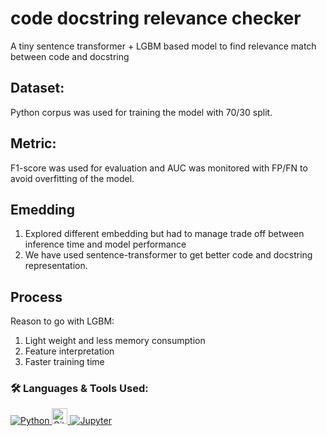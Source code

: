# code docstring relevance checker
  A tiny sentence transformer + LGBM based model to find relevance match between code and docstring

## Dataset:
  Python corpus was used for training the model with 70/30 split.

## Metric:
  F1-score was used for evaluation and AUC was monitored with FP/FN to avoid overfitting of the model.

## Emedding
  <ol><li>Explored different embedding but had to manage trade off between inference time and model performance</li>
  <li>We have used sentence-transformer to get better code and docstring representation.</li></ol>

## Process
Reason to go with LGBM: 
<ol>
<li>Light weight and less memory consumption </li>
<li>Feature interpretation </li>
<li>Faster training time </li>
</ol>

### 🛠 Languages & Tools Used:

<p align="left">  
  <a href="https://www.python.org/" target="_blank"> <img alt="Python" src="https://img.shields.io/badge/python%20-%2314354C.svg?&style=for-the-badge&logo=python&logoColor=white"/> </a> 
  <a href="https://git-scm.com/" target="_blank"> <img src="https://img.shields.io/badge/Git-282C34?logo=git" alt="Git logo" title="Git" height="25" /> </a> 
  <a href="https://jupyter.org/" target="_blank"> <img alt="Jupyter" src="https://img.shields.io/badge/Jupyter%20-%23F37626.svg?&style=for-the-badge&logo=Jupyter&logoColor=white" /> </a> 
